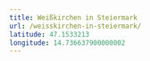 ```yaml
---
title: Weißkirchen in Steiermark
url: /weisskirchen-in-steiermark/
latitude: 47.1533213
longitude: 14.736637900000002
---
```

